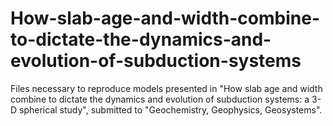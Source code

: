 # How-slab-age-and-width-combine-to-dictate-the-dynamics-and-evolution-of-subduction-systems
Files necessary to reproduce models presented in "How slab age and width combine to dictate the dynamics and evolution of subduction systems: a 3-D spherical study", submitted to "Geochemistry, Geophysics, Geosystems".
